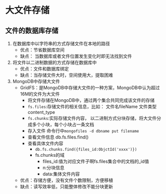 # 大文件存储
## 文件的数据库存储
1. 在数据库中以字符串的方式存储文件在本地的路径
    + 优点：节省数据库空间
    + 缺点： 当数据库或者文件位置发生变化时即无法找到文件
2. 将文件以二进制数据的方式存储在数据库中
    + 优点：文件和数据库绑定
    + 缺点：当存储文件大时，空间使用大，提取困难
3. MongoDB中存储大文件
    + GridFS：是MongoDB中存储大文件的一种方案，MongoDB中认为超过16M的文件为大文件
        + 将文件存储在MongoDB中，通过两个集合共同完成该文件的存储
        + `fs.files`:存储文件的相关信息，比如： 文件名fileName 文件类型 content_type
        + `fs.chunks`:实际存储文件内容， 以二进制方式分块存储，将大文件分成多个小块，每个小块占一条文档
        + 存入文件 命令行中`mongofiles -d dbname put filename`
        + 查看文件信息 db.fs.files.find()
        + 查看具体文件内容 
            + `db.fs.chunks.find({files_id:ObjctId('xxxx')})`
            + fs.chunks的域 
                + files_id:值为对应文件子啊fs.files集合中的文档的_id值
                + n:分块信息
                + data:集体文件内容
    + 优点：存储方便，没有文件个数限制，方便移植
    + 缺点：读写效率低，只能整体修改不能分块更新